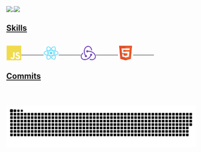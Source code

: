 
</br>

 <div>
  <a href="https://github.com/archspire-9k">
   <img align="center" src="https://github-readme-stats.vercel.app/api?username=archspire-9k&show_icons=true&theme=vue&include_all_commits=true&count_private=true&hide=issues"/>
   <img align="center" height="170" src="https://streak-stats.demolab.com?user=archspire-9k&theme=vue&hide_border=true&exclude_days=Sun%2CSat"/>
  
</div>
 
 ## Skills
<div style="display: inline_block"><br>
  <img height="40" align="center" alt="Erica-Js" height="30" width="40" src="https://raw.githubusercontent.com/devicons/devicon/master/icons/javascript/javascript-plain.svg">
 &nbsp;&nbsp;&nbsp;&nbsp;&nbsp;&nbsp;&nbsp;&nbsp;&nbsp;&nbsp;&nbsp;&nbsp;&nbsp;
  <img height="40" align="center" alt="Erica-React" height="30" width="40" src="https://raw.githubusercontent.com/devicons/devicon/master/icons/react/react-original.svg">
 &nbsp;&nbsp;&nbsp;&nbsp;&nbsp;&nbsp;&nbsp;&nbsp;&nbsp;&nbsp;&nbsp;&nbsp;&nbsp;
  <img height="40" align="center" alt="Erica-Redux" height="30" width="40" src="https://raw.githubusercontent.com/devicons/devicon/master/icons/redux/redux-original.svg">
 &nbsp;&nbsp;&nbsp;&nbsp;&nbsp;&nbsp;&nbsp;&nbsp;&nbsp;&nbsp;&nbsp;&nbsp;&nbsp;
  <img height="40" align="center" alt="Erica-HTML" height="30" width="40" src="https://raw.githubusercontent.com/devicons/devicon/master/icons/html5/html5-original.svg">
 &nbsp;&nbsp;&nbsp;&nbsp;&nbsp;&nbsp;&nbsp;&nbsp;&nbsp;&nbsp;&nbsp;&nbsp;&nbsp;
</div>
  
## Commits
<div> 
  
 </br>
</br>
 
  ![Snake animation](https://github.com/archspire-9k/archspire-9k/blob/output/github-contribution-grid-snake.svg)
 
</div>
